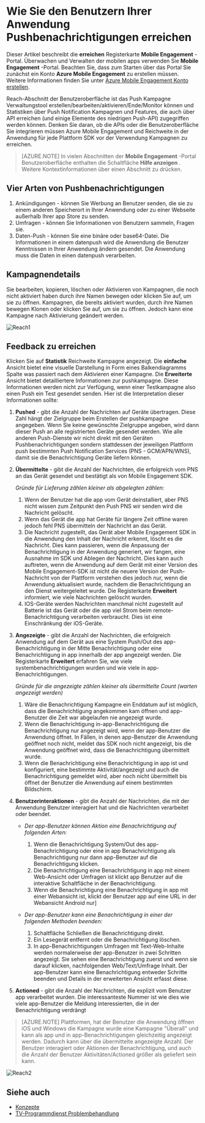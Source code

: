 <properties 
   pageTitle="Azure Mobile Engagement-Benutzeroberfläche - Reichweite" 
   description="Erfahren Sie, wie Benutzer der Anwendung mit Pushbenachrichtigungen verwenden Azure Mobile Engagement erreichen" 
   services="mobile-engagement" 
   documentationCenter="" 
   authors="piyushjo" 
   manager="dwrede" 
   editor=""/>

<tags
   ms.service="mobile-engagement"
   ms.devlang="na"
   ms.topic="article"
   ms.tgt_pltfrm="mobile-multiple"
   ms.workload="mobile" 
   ms.date="08/19/2016"
   ms.author="piyushjo"/>


# <a name="how-to-reach-out-to-the-users-of-your-application-with-push-notifications"></a>Wie Sie den Benutzern Ihrer Anwendung Pushbenachrichtigungen erreichen

Dieser Artikel beschreibt die **erreichen** Registerkarte **Mobile Engagement** -Portal. Überwachen und Verwalten der mobilen apps verwenden Sie **Mobile Engagement** -Portal. Beachten Sie, dass zum Starten über das Portal Sie zunächst ein Konto **Azure Mobile Engagement** zu erstellen müssen. Weitere Informationen finden Sie unter [Azure Mobile Engagement Konto erstellen](mobile-engagement-create.md).

Reach-Abschnitt der Benutzeroberfläche ist das Push Kampagne Verwaltungstool erstellen/bearbeiten/aktivieren/Ende/Monitor können und Statistiken über Push Notification Kampagnen und Features, die auch über API erreichen (und einige Elemente des niedrigen Push-API) zugegriffen werden können. Denken Sie daran, ob die APIs oder die Benutzeroberfläche Sie integrieren müssen Azure Mobile Engagement und Reichweite in der Anwendung für jede Plattform SDK vor der Verwendung Kampagnen zu erreichen.

>[AZURE.NOTE] In vielen Abschnitten der **Mobile Engagement** -Portal Benutzeroberfläche enthalten die Schaltfläche **Hilfe anzeigen** . Weitere Kontextinformationen über einen Abschnitt zu drücken.

## <a name="four-types-of-push-notifications"></a>Vier Arten von Pushbenachrichtigungen
1.    Ankündigungen - können Sie Werbung an Benutzer senden, die sie zu einem anderen Speicherort in Ihrer Anwendung oder zu einer Webseite außerhalb Ihrer app Store zu senden. 
2.    Umfragen - können Sie Informationen von Benutzern sammeln, Fragen sie.
3.    Daten-Push - können Sie eine binäre oder base64-Datei. Die Informationen in einem datenpush wird die Anwendung die Benutzer Kenntnissen in Ihrer Anwendung ändern gesendet. Die Anwendung muss die Daten in einen datenpush verarbeiten.

## <a name="campaign-details"></a>Kampagnendetails

Sie bearbeiten, kopieren, löschen oder Aktivieren von Kampagnen, die noch nicht aktiviert haben durch ihre Namen bewegen oder klicken Sie auf, um sie zu öffnen. Kampagnen, die bereits aktiviert wurden, durch ihre Namen bewegen Klonen oder klicken Sie auf, um sie zu öffnen. Jedoch kann eine Kampagne nach Aktivierung geändert werden.
 
![Reach1][18]

## <a name="reach-feedback"></a>Feedback zu erreichen

Klicken Sie auf **Statistik** Reichweite Kampagne angezeigt. Die **einfache** Ansicht bietet eine visuelle Darstellung in Form eines Balkendiagramms Spalte was passiert nach dem Aktivieren einer Kampagne. Die **Erweiterte** Ansicht bietet detailliertere Informationen zur pushkampagne. Diese Informationen werden nicht zur Verfügung, wenn einer Testkampagne also einen Push ein Test gesendet senden. Hier ist die Interpretation dieser Informationen sollte:

1. **Pushed** - gibt die Anzahl der Nachrichten auf Geräte übertragen. Diese Zahl hängt der Zielgruppe beim Erstellen der pushkampagne angegeben. Wenn Sie keine gewünschte Zielgruppe angeben, wird dann dieser Push an alle registrierten Geräte gesendet werden. Wie alle anderen Push-Dienste wir nicht direkt mit den Geräten Pushbenachrichtigungen sondern stattdessen der jeweiligen Plattform push bestimmten Push Notification Services (PNS - GCM/APN/WNS), damit sie die Benachrichtigung Geräte liefern können. 

2.  **Übermittelte** - gibt die Anzahl der Nachrichten, die erfolgreich vom PNS an das Gerät gesendet und bestätigt als von Mobile Engagement SDK. 
        
    *Gründe für Lieferung zählen kleiner als abgelegten zählen:*
    
    1. Wenn der Benutzer hat die app vom Gerät deinstalliert, aber PNS nicht wissen zum Zeitpunkt den Push PNS wir senden wird die Nachricht gelöscht.
    2. Wenn das Gerät die app hat Geräte für längere Zeit offline waren jedoch fehl PNS übermitteln der Nachricht an das Gerät. 
    3. Die Nachricht zugestellt, das Gerät aber Mobile Engagement SDK in die Anwendung den Inhalt der Nachricht erkennt, löscht es die Nachricht. Dies kann passieren, wenn die Anpassung der Benachrichtigung in der Anwendung generiert, wir fangen, eine Ausnahme im SDK und Ablegen der Nachricht. Dies kann auch auftreten, wenn die Anwendung auf dem Gerät mit einer Version des Mobile Engagement-SDK ist nicht die neuere Version der Push-Nachricht von der Plattform verstehen dies jedoch nur, wenn die Anwendung aktualisiert wurde, nachdem die Benachrichtigung an den Dienst weitergeleitet wurde. Die Registerkarte **Erweitert** informiert, wie viele Nachrichten gelöscht wurden. 
    4. IOS-Geräte werden Nachrichten manchmal nicht zugestellt auf Batterie ist das Gerät oder die app viel Strom beim remote-Benachrichtigung verarbeiten verbraucht. Dies ist eine Einschränkung der iOS-Geräte.   

3.  **Angezeigte** - gibt die Anzahl der Nachrichten, die erfolgreich Anwendung auf dem Gerät aus eine System Push/Out des app-Benachrichtigung in der Mitte Benachrichtigung oder eine Benachrichtigung in app innerhalb der app angezeigt werden.  Die Registerkarte **Erweitert** erfahren Sie, wie viele systembenachrichtigungen wurden und wie viele in app-Benachrichtigungen. 
    
    *Gründe für die angezeigte zählen kleiner als übermittelte Count (warten angezeigt werden)*
    
    1. Wäre die Benachrichtigung Kampagne ein Enddatum auf ist möglich, dass die Benachrichtigung angekommen kam öffnen und app-Benutzer die Zeit war abgelaufen nie angezeigt wurde.   
    2. Wenn die Benachrichtigung in-app-Benachrichtigung die Benachrichtigung nur angezeigt wird, wenn der app-Benutzer die Anwendung öffnet. In Fällen, in denen app-Benutzer die Anwendung geöffnet noch nicht, meldet das SDK noch nicht angezeigt, bis die Anwendung geöffnet wird, dass die Benachrichtigung übermittelt wurde. 
    2. Wenn die Benachrichtigung eine Benachrichtigung in app ist und konfiguriert, eine bestimmte Aktivität/angezeigt und auch die Benachrichtigung gemeldet wird, aber noch nicht übermittelt bis öffnet der Benutzer die Anwendung auf einem bestimmten Bildschirm. 
    
4.  **Benutzerinteraktionen** - gibt die Anzahl der Nachrichten, die mit der Anwendung Benutzer interagiert hat und die Nachrichten verarbeitet oder beendet. 

    - *Der app-Benutzer können Aktion eine Benachrichtigung auf folgenden Arten:*
            
        1. Wenn die Benachrichtigung System/Out des app-Benachrichtigung oder eine in app Benachrichtigung als Benachrichtigung nur dann app-Benutzer auf die Benachrichtigung klicken.
        2. Die Benachrichtigung eine Benachrichtigung in app mit einem Web-Ansicht oder Umfragen ist klickt app Benutzer auf die interaktive Schaltfläche in der Benachrichtigung.
        3. Wenn die Benachrichtigung eine Benachrichtigung in app mit einer Webansicht ist, klickt der Benutzer app auf eine URL in der Webansicht Android nur]
    
    - *Der app-Benutzer kann eine Benachrichtigung in einer der folgenden Methoden beenden:*
    
        1. Schaltfläche Schließen die Benachrichtigung direkt. 
        2. Ein Lesegerät entfernt oder die Benachrichtigung löschen. 
        3. In app-Benachrichtigungen Umfragen mit Text-Web-Inhalte werden normalerweise der app-Benutzer in zwei Schritten angezeigt. Sie sehen eine Benachrichtigung zuerst und wenn sie darauf klicken, nachfolgenden Web/Text/Umfrage Inhalt. Der app-Benutzer kann eine Benachrichtigung entweder Schritte beenden und Details in der erweiterten Ansicht erfasst diese. 

5.  **Actioned** - gibt die Anzahl der Nachrichten, die explizit vom Benutzer app verarbeitet wurden. Die interessanteste Nummer ist wie dies wie viele app-Benutzer die Meldung interessierten, die in der Benachrichtigung verdrängt 
 
> [AZURE.NOTE] Plattformen, hat der Benutzer die Anwendung öffnen iOS und Windows die Kampagne wurde eine Kampagne "Überall" und kann als app und in app-Benachrichtigungen gleichzeitig angezeigt werden. Dadurch kann über die übermittelte angezeigte Anzahl. Der Benutzer interagiert oder Aktionen der Benachrichtigung, und auch die Anzahl der Benutzer Aktivitäten/Actioned größer als geliefert sein kann. 


![Reach2][19]

## <a name="see-also"></a>Siehe auch

- [Konzepte][Link 6]
- [TV-Programmdienst Problembehandlung][Link 24]

<!--Image references-->
[1]: ./media/mobile-engagement-user-interface-navigation/navigation1.png
[2]: ./media/mobile-engagement-user-interface-home/home1.png
[3]: ./media/mobile-engagement-user-interface-home/home2.png
[4]: ./media/mobile-engagement-user-interface-home/home3.png
[5]: ./media/mobile-engagement-user-interface-home/home4.png
[6]: ./media/mobile-engagement-user-interface-home/home5.png
[7]: ./media/mobile-engagement-user-interface-my-account/myaccount1.png
[8]: ./media/mobile-engagement-user-interface-my-account/myaccount2.png
[9]: ./media/mobile-engagement-user-interface-my-account/myaccount3.png
[10]: ./media/mobile-engagement-user-interface-analytics/analytics1.png
[11]: ./media/mobile-engagement-user-interface-analytics/analytics2.png
[12]: ./media/mobile-engagement-user-interface-analytics/analytics3.png
[13]: ./media/mobile-engagement-user-interface-analytics/analytics4.png
[14]: ./media/mobile-engagement-user-interface-monitor/monitor1.png
[15]: ./media/mobile-engagement-user-interface-monitor/monitor2.png
[16]: ./media/mobile-engagement-user-interface-monitor/monitor3.png
[17]: ./media/mobile-engagement-user-interface-monitor/monitor4.png
[18]: ./media/mobile-engagement-user-interface-reach/reach1.png
[19]: ./media/mobile-engagement-user-interface-reach/reach2.png
[20]: ./media/mobile-engagement-user-interface-reach-campaign/Reach-Campaign1.png
[21]: ./media/mobile-engagement-user-interface-reach-campaign/Reach-Campaign2.png
[22]: ./media/mobile-engagement-user-interface-reach-campaign/Reach-Campaign3.png
[23]: ./media/mobile-engagement-user-interface-reach-campaign/Reach-Campaign4.png
[24]: ./media/mobile-engagement-user-interface-reach-campaign/Reach-Campaign5.png
[25]: ./media/mobile-engagement-user-interface-reach-campaign/Reach-Campaign6.png
[26]: ./media/mobile-engagement-user-interface-reach-campaign/Reach-Campaign7.png
[27]: ./media/mobile-engagement-user-interface-reach-campaign/Reach-Campaign8.png
[28]: ./media/mobile-engagement-user-interface-reach-campaign/Reach-Campaign9.png
[29]: ./media/mobile-engagement-user-interface-reach-criterion/Reach-Criterion1.png
[30]: ./media/mobile-engagement-user-interface-reach-content/Reach-Content1.png
[31]: ./media/mobile-engagement-user-interface-reach-content/Reach-Content2.png
[32]: ./media/mobile-engagement-user-interface-reach-content/Reach-Content3.png
[33]: ./media/mobile-engagement-user-interface-reach-content/Reach-Content4.png
[34]: ./media/mobile-engagement-user-interface-dashboard/dashboard1.png
[35]: ./media/mobile-engagement-user-interface-segments/segments1.png
[36]: ./media/mobile-engagement-user-interface-segments/segments2.png
[37]: ./media/mobile-engagement-user-interface-segments/segments3.png
[38]: ./media/mobile-engagement-user-interface-segments/segments4.png
[39]: ./media/mobile-engagement-user-interface-segments/segments5.png
[40]: ./media/mobile-engagement-user-interface-segments/segments6.png
[41]: ./media/mobile-engagement-user-interface-segments/segments7.png
[42]: ./media/mobile-engagement-user-interface-segments/segments8.png
[43]: ./media/mobile-engagement-user-interface-segments/segments9.png
[44]: ./media/mobile-engagement-user-interface-segments/segments10.png
[45]: ./media/mobile-engagement-user-interface-segments/segments11.png
[46]: ./media/mobile-engagement-user-interface-settings/settings1.png
[47]: ./media/mobile-engagement-user-interface-settings/settings2.png
[48]: ./media/mobile-engagement-user-interface-settings/settings3.png
[49]: ./media/mobile-engagement-user-interface-settings/settings4.png
[50]: ./media/mobile-engagement-user-interface-settings/settings5.png
[51]: ./media/mobile-engagement-user-interface-settings/settings6.png
[52]: ./media/mobile-engagement-user-interface-settings/settings7.png
[53]: ./media/mobile-engagement-user-interface-settings/settings8.png
[54]: ./media/mobile-engagement-user-interface-settings/settings9.png
[55]: ./media/mobile-engagement-user-interface-settings/settings10.png
[56]: ./media/mobile-engagement-user-interface-settings/settings11.png
[57]: ./media/mobile-engagement-user-interface-settings/settings12.png
[58]: ./media/mobile-engagement-user-interface-settings/settings13.png

<!--Link references-->
[Link 1]: mobile-engagement-user-interface.md
[Link 2]: mobile-engagement-troubleshooting-guide.md
[Link 3]: mobile-engagement-how-tos.md
[Link 4]: http://go.microsoft.com/fwlink/?LinkID=525553
[Link 5]: http://go.microsoft.com/fwlink/?LinkID=525554
[Link 6]: http://go.microsoft.com/fwlink/?LinkId=525555
[Link 7]: https://account.windowsazure.com/PreviewFeatures
[Link 8]: https://social.msdn.microsoft.com/Forums/azure/home?forum=azuremobileengagement
[Link 9]: http://azure.microsoft.com/services/mobile-engagement/
[Link 10]: http://azure.microsoft.com/documentation/services/mobile-engagement/
[Link 11]: http://azure.microsoft.com/pricing/details/mobile-engagement/
[Link 12]: mobile-engagement-user-interface-navigation.md
[Link 13]: mobile-engagement-user-interface-home.md
[Link 14]: mobile-engagement-user-interface-my-account.md
[Link 15]: mobile-engagement-user-interface-analytics.md
[Link 16]: mobile-engagement-user-interface-monitor.md
[Link 17]: mobile-engagement-user-interface-reach.md
[Link 18]: mobile-engagement-user-interface-segments.md
[Link 19]: mobile-engagement-user-interface-dashboard.md
[Link 20]: mobile-engagement-user-interface-settings.md
[Link 21]: mobile-engagement-troubleshooting-guide-analytics.md
[Link 22]: mobile-engagement-troubleshooting-guide-apis.md
[Link 23]: mobile-engagement-troubleshooting-guide-push-reach.md
[Link 24]: mobile-engagement-troubleshooting-guide-service.md
[Link 25]: mobile-engagement-troubleshooting-guide-sdk.md
[Link 26]: mobile-engagement-troubleshooting-guide-sr-info.md
[Link 27]: mobile-engagement-user-interface-reach-campaign.md
[Link 28]: mobile-engagement-user-interface-reach-criterion.md
[Link 29]: mobile-engagement-user-interface-reach-content.md
 
